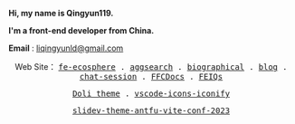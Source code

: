 **Hi, my name is Qingyun119.**
    
**I'm a front-end developer from China.**

**Email** : liqingyunld@gmail.com

<p align="center">
        <span>Web Site</span>：
  <samp>
    <a href="https://www.fe-ecosphere.com/" >fe-ecosphere</a> .
    <a href="https://aggsearch.fe-ecosphere.com/" >aggsearch</a> .
    <a href="http://biographical.fe-ecosphere.com/" >biographical</a> .
    <a href="http://blog.fe-ecosphere.com/" >blog</a> .
    <a href="https://chat-session.fe-ecosphere.com/" >chat-session</a> .
    <a href="https://ffc.fe-ecosphere.com/" >FFCDocs</a> .
    <a href="https://feiqs.fe-ecosphere.com/" >FEIQs</a> 
  </samp>
</p>

<p align="center">
  <samp>
    <a href="https://marketplace.visualstudio.com/items?itemName=LQYld.doli-theme" >Doli theme</a> .
    <a href="https://marketplace.visualstudio.com/items?itemName=LQYld.vscode-icons-iconify" >vscode-icons-iconify</a>
  </samp>
</p>

<p align="center">
  <samp>
    <a href="https://slidev-theme-antfu-vite-conf-2023.fe-ecosphere.com/1" >slidev-theme-antfu-vite-conf-2023</a>
  </samp>
</p>
